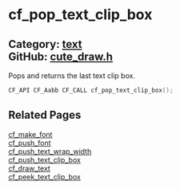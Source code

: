 [](../header.md ':include')

# cf_pop_text_clip_box

Category: [text](/api_reference?id=text)  
GitHub: [cute_draw.h](https://github.com/RandyGaul/cute_framework/blob/master/include/cute_draw.h)  
---

Pops and returns the last text clip box.

```cpp
CF_API CF_Aabb CF_CALL cf_pop_text_clip_box();
```

## Related Pages

[cf_make_font](/text/cf_make_font.md)  
[cf_push_font](/text/cf_push_font.md)  
[cf_push_text_wrap_width](/text/cf_push_text_wrap_width.md)  
[cf_push_text_clip_box](/text/cf_push_text_clip_box.md)  
[cf_draw_text](/text/cf_draw_text.md)  
[cf_peek_text_clip_box](/text/cf_peek_text_clip_box.md)  
